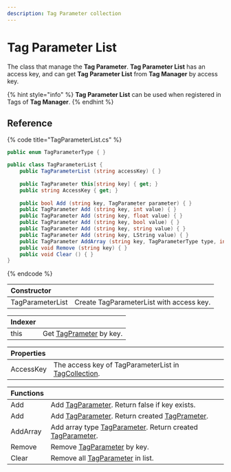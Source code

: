 ```yaml
---
description: Tag Parameter collection
---
```


# Tag Parameter List

The class that manage the **Tag Parameter**. **Tag Parameter List** has an access key, and can get **Tag Parameter List** from **Tag Manager** by access key.

{% hint style="info" %}
**Tag Parameter List** can be used when registered in Tags of **Tag Manager**.
{% endhint %}

## Reference

{% code title="TagParameterList.cs" %}
```csharp
public enum TagParameterType { }

public class TagParameterList {
    public TagParameterList (string accessKey) { }
    
    public TagParameter this[string key] { get; }
    public string AccessKey { get; }
    
    public bool Add (string key, TagParameter parameter) { }
    public TagParameter Add (string key, int value) { }
    public TagParameter Add (string key, float value) { }
    public TagParameter Add (string key, bool value) { }
    public TagParameter Add (string key, string value) { }
    public TagParameter Add (string key, LString value) { }
    public TagParameter AddArray (string key, TagParameterType type, int capacity = 4) { }
    public void Remove (string key) { }
    public void Clear () { }  
}
```
{% endcode %}

| Constructor |  |
| :--- | :--- |
| TagParameterList | Create TagParameterList with access key. |

| Indexer |  |
| :--- | :--- |
| this | Get [TagPrameter](tag-parameter.md) by key. |

| Properties |  |
| :--- | :--- |
| AccessKey | The access key of TagParameterList in [TagCollection](../tag-manager/tag-collection.md). |

| Functions |  |
| :--- | :--- |
| Add | Add [TagParameter](tag-parameter.md). Return false if key exists. |
| Add | Add [TagParameter](tag-parameter.md). Return created [TagPrameter](tag-parameter.md). |
| AddArray | Add array type [TagParameter](tag-parameter.md). Return created [TagParameter](tag-parameter.md). |
| Remove | Remove [TagParameter](tag-parameter.md) by key. |
| Clear | Remove all [TagParameter](tag-parameter.md) in list. |

